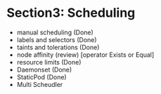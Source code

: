 # Section3: Scheduling
- manual scheduling (Done)
- labels and selectors (Done)
- taints and tolerations (Done)
- node affinity (review) [operator Exists or Equal]
- resource limits (Done)
- Daemonset (Done)
- StaticPod (Done)
- Multi Scheudler